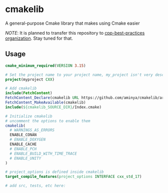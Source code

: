 # cmakelib
 A general-purpose Cmake library that makes using Cmake easier

*NOTE*: It is planned to transfer this repository to [cpp-best-practices organization](https://github.com/cpp-best-practices/cpp_starter_project/issues/125). Stay tuned for that.

## Usage

```cmake
cmake_minimum_required(VERSION 3.15)

# Set the project name to your project name, my_project isn't very descriptive
project(myproject CXX)

# Add cmakelib
include(FetchContent)
FetchContent_Declare(cmakelib URL https://github.com/aminya/cmakelib/archive/refs/heads/main.zip)
FetchContent_MakeAvailable(cmakelib)
include(${cmakelib_SOURCE_DIR}/Index.cmake)

# Initialize cmakelib
# uncomment the options to enable them
cmakelib(
  # WARNINGS_AS_ERRORS
  ENABLE_CONAN
  # ENABLE_DOXYGEN
  ENABLE_CACHE
  # ENABLE_PCH
  # ENABLE_BUILD_WITH_TIME_TRACE
  # ENABLE_UNITY
)

# project_options is defined inside cmakelib
target_compile_features(project_options INTERFACE cxx_std_17)

# add src, tests, etc here:
```